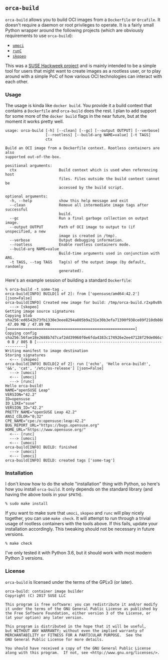 ## `orca-build` ##

`orca-build` allows you to build OCI images from a `Dockerfile` or `Orcafile`. It
doesn't require a daemon or root privileges to operate. It is a fairly small
Python wrapper around the following projects (which are obviously requirements
to use `orca-build`):

* [`umoci`](https://github.com/openSUSE/umoci)
* [`runC`](https://github.com/opencontainers/runc)
* [`skopeo`](https://github.com/projectatomic/skopeo)

This was a [SUSE Hackweek project][hw] and is mainly intended to be a simple
tool for users that might want to create images as a rootless user, or to play
around with a simple PoC of how various OCI technologies can interact with each
other.

[hw]: https://hackweek.suse.com/15/projects/orca-build-oci-images-from-dockerfiles

### Usage ###

The usage is kinda like `docker build`. You provide it a build context that
contains a `Dockerfile` and `orca-build` does the rest. I plan to add support for
some more of the `docker build` flags in the near future, but at the moment it
works pretty well.

```
usage: orca-build [-h] [--clean] [--gc] [--output OUTPUT] [--verbose]
                  [--rootless] [--build-arg NAME=value] [-t TAGS]
                  ctx

Build an OCI image from a Dockerfile context. Rootless containers are also
supported out-of-the-box.

positional arguments:
  ctx                   Build context which is used when referencing host
                        files. Files outside the build context cannot be
                        accessed by the build script.

optional arguments:
  -h, --help            show this help message and exit
  --clean               Remove all intermediate image tags after successful
                        build.
  --gc                  Run a final garbage collection on output image.
  --output OUTPUT       Path of OCI image to output to (if unspecified, a new
                        image is created in /tmp).
  --verbose             Output debugging information.
  --rootless            Enable rootless containers mode.
  --build-arg NAME=value
                        Build-time arguments used in conjunction with ARG.
  -t TAGS, --tag TAGS   Tag(s) of the output image (by default, randomly
                        generated).
```

Here's an example session of building a standard `Dockerfile`:

```
% orca-build -t some-tag .
orca-build[INFO] BUILD[1 of 2]: from ['opensuse/amd64:42.2'] [json=False]
orca-build[INFO] Created new image for build: /tmp/orca-build.r2xp0v8h
  ---> [skopeo]
Getting image source signatures
Copying blob sha256:ed6542b73fb1330e3eee8294a805b9a231e30b3efa71390f938ce89f210db860
 47.09 MB / 47.09 MB [=========================================================]
Copying config sha256:56fae18e2688b7d7caf2dd39960f0e6fda4383c174926e2ee47128f29de066cf
 0 B / 805 B [-----------------------------------------------------------------]
Writing manifest to image destination
Storing signatures
  <--- [skopeo]
orca-build[INFO] BUILD[2 of 2]: run ['echo', 'Hello orca-build!', '&&', 'cat', '/etc/os-release'] [json=False]
  ---> [umoci]
  <--- [umoci]
  ---> [runc]
Hello orca-build!
NAME="openSUSE Leap"
VERSION="42.2"
ID=opensuse
ID_LIKE="suse"
VERSION_ID="42.2"
PRETTY_NAME="openSUSE Leap 42.2"
ANSI_COLOR="0;32"
CPE_NAME="cpe:/o:opensuse:leap:42.2"
BUG_REPORT_URL="https://bugs.opensuse.org"
HOME_URL="https://www.opensuse.org/"
  <--- [runc]
  ---> [umoci]
  <--- [umoci]
orca-build[INFO] BUILD: finished
  ---> [umoci]
  <--- [umoci]
orca-build[INFO] BUILD: created tags ['some-tag']
```

### Installation ###

I don't know how to do the whole "installation" thing with Python, so here's
how you install `orca-build`. It only depends on the standard library (and
having the above tools in your `$PATH`).

```
% sudo make install
```

If you want to make sure that `umoci`, `skopeo` and `runc` will play nicely
together, you can use `make check`. It will attempt to run through a trivial
usage of rootless containers with the tools above. If this fails, update your
installation accordingly. This tweaking should not be necessary in future
versions.

```
% make check
```

I've only tested it with Python 3.6, but it should work with most modern Python
3 versions.

### License ###

`orca-build` is licensed under the terms of the GPLv3 (or later).

```
orca-build: container image builder
Copyright (C) 2017 SUSE LLC

This program is free software: you can redistribute it and/or modify
it under the terms of the GNU General Public License as published by
the Free Software Foundation, either version 3 of the License, or
(at your option) any later version.

This program is distributed in the hope that it will be useful,
but WITHOUT ANY WARRANTY; without even the implied warranty of
MERCHANTABILITY or FITNESS FOR A PARTICULAR PURPOSE.  See the
GNU General Public License for more details.

You should have received a copy of the GNU General Public License
along with this program.  If not, see <http://www.gnu.org/licenses/>.
```
